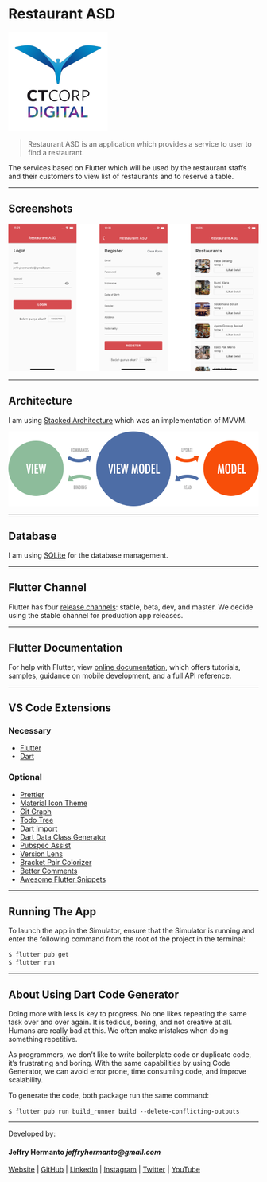 # Restaurant ASD

![image](documentation/ct_corp_digital.png)

> Restaurant ASD is an application which provides a service to user to find a restaurant.

The services based on Flutter which will be used by the restaurant staffs and their customers to view list of restaurants and to reserve a table.

---

## Screenshots

![Screenshots](documentation/screenshots.png)

---

## Architecture

I am using [Stacked Architecture](https://www.filledstacks.com/post/flutter-and-provider-architecture-using-stacked) which was an implementation of MVVM.

![image](documentation/mvvm.png)

---

## Database

I am using [SQLite](https://www.sqlite.org/index.html) for the database management.

---

## Flutter Channel

Flutter has four [release channels](https://github.com/flutter/flutter/wiki/Flutter-build-release-channels): stable, beta, dev, and master. We decide using the stable channel for production app releases.

---

## Flutter Documentation

For help with Flutter, view
[online documentation](https://flutter.dev/docs), which offers tutorials, samples, guidance on mobile development, and a full API reference.

---

## VS Code Extensions

### Necessary

- [Flutter](https://marketplace.visualstudio.com/items?itemName=Dart-Code.flutter)
- [Dart](https://marketplace.visualstudio.com/items?itemName=Dart-Code.dart-code)

### Optional

- [Prettier](https://marketplace.visualstudio.com/items?itemName=esbenp.prettier-vscode)
- [Material Icon Theme](https://marketplace.visualstudio.com/items?itemName=PKief.material-icon-theme)
- [Git Graph](https://marketplace.visualstudio.com/items?itemName=mhutchie.git-graph)
- [Todo Tree](https://marketplace.visualstudio.com/items?itemName=Gruntfuggly.todo-tree)
- [Dart Import](https://marketplace.visualstudio.com/items?itemName=luanpotter.dart-import)
- [Dart Data Class Generator](https://marketplace.visualstudio.com/items?itemName=BendixMa.dart-data-class-generator)
- [Pubspec Assist](https://marketplace.visualstudio.com/items?itemName=jeroen-meijer.pubspec-assist)
- [Version Lens](https://marketplace.visualstudio.com/items?itemName=pflannery.vscode-versionlens)
- [Bracket Pair Colorizer](https://marketplace.visualstudio.com/items?itemName=CoenraadS.bracket-pair-colorizer)
- [Better Comments](https://marketplace.visualstudio.com/items?itemName=aaron-bond.better-comments)
- [Awesome Flutter Snippets](https://marketplace.visualstudio.com/items?itemName=Nash.awesome-flutter-snippets)

---

## Running The App

To launch the app in the Simulator, ensure that the Simulator is running and enter the following command from the root of the project in the terminal:

```
$ flutter pub get
$ flutter run
```

---

## About Using Dart Code Generator

Doing more with less is key to progress. No one likes repeating the same task over and over again. It is tedious, boring, and not creative at all. Humans are really bad at this. We often make mistakes when doing something repetitive.

As programmers, we don’t like to write boilerplate code or duplicate code, it’s frustrating and boring. With the same capabilities by using Code Generator, we can avoid error prone, time consuming code, and improve scalability.

To generate the code, both package run the same command:

`$ flutter pub run build_runner build --delete-conflicting-outputs`

---

Developed by:

#### Jeffry Hermanto _jeffryhermanto@gmail.com_

[Website](https://jeffryhermanto.com) | [GitHub](https://github.com/jeffryhermanto) | [LinkedIn](https://www.linkedin.com/in/jeffryhermanto) | [Instagram](https://www.instagram.com/jeffryhermanto) |
[Twitter](https://www.twitter.com/jeffryhermanto) | [YouTube](https://www.youtube.com/jeffryhermanto)
